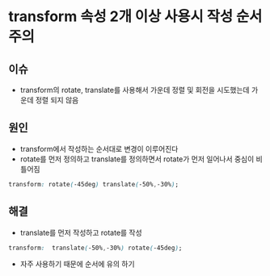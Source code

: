 # transform 속성 2개 이상 사용시 작성 순서 주의
## 이슈
- transform의 rotate, translate를 사용해서 가운데 정렬 및 회전을 시도했는데 가운데 정렬 되지 않음
## 원인
- transform에서 작성하는 순서대로 변경이 이루어진다
- rotate를 먼저 정의하고 translate를 정의하면서 rotate가 먼저 일어나서 중심이 비틀어짐
```css
transform: rotate(-45deg) translate(-50%,-30%);
```
## 해결
- translate를 먼저 작성하고 rotate를 작성
```css
transform:  translate(-50%,-30%) rotate(-45deg);
```
- 자주 사용하기 때문에 순서에 유의 하기
